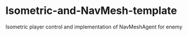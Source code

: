 # Isometric-and-NavMesh-template
Isometric player control and implementation of NavMeshAgent for enemy 
